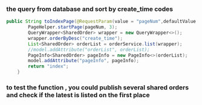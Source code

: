 ### the query from database and sort by create_time codes
```Java
public String toIndexPage(@RequestParam(value = "pageNum",defaultValue = "1") Integer pageNum,  Model model){
        PageHelper.startPage(pageNum, 3);
        QueryWrapper<SharedOrder> wrapper = new QueryWrapper<>();
        wrapper.orderByDesc("create_time");
        List<SharedOrder> orderList = orderService.list(wrapper);
        //model.addAttribute("orderList", orderList);
        PageInfo<SharedOrder> pageInfo = new PageInfo<>(orderList);
        model.addAttribute("pageInfo", pageInfo);
        return "index";
    }
```

### to test the function , you could publish several shared orders and check if the latest is listed on the first place
